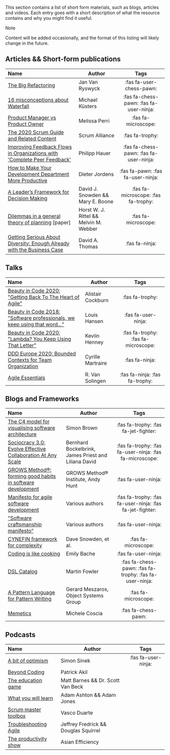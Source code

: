 
This section contains a list of short form materials, such as blogs, articles and videos.
Each entry goes with a short description of what the resource contains and why you might find it useful.

> [!NOTE]
> Content will be added occasionally, and the format of this listing will likely change in the future.

## **Articles && Short-form publications**

| Name                                                                                                                                                                    | Author                                 |                  Tags                   |
|:------------------------------------------------------------------------------------------------------------------------------------------------------------------------|----------------------------------------|:---------------------------------------:|
| [The Big Refactoring](https://principal-it.eu/2022/02/tdd-tales-the-big-refactoring/)                                                                                   | Jan Van Ryswyck                        |        :fas fa-user-chess-pawn:         |
| [16 misconceptions about Waterfall](https://failfastmoveon.blogspot.com/2020/11/16-misconceptions-about-waterfall.html)                                                 | Michael Küsters                        | :fas fa-chess-pawn: :fas fa-user-ninja: |
| [Product Manager vs Product Owner](https://medium.com/@melissaperri/product-manager-vs-product-owner-57ff829aa74d)                                                      | Melissa Perri                          |           :fas fa-microscope:           |
| [The 2020 Scrum Guide and Related Content](https://resources.scrumalliance.org/Article/2020-scrum-guide-related-content)                                                | Scrum Alliance                         |             :fas fa-trophy:             |
| [Improving Feedback Flows in Organizations with 'Complete Peer Feedback'](https://phauer.com/2020/complete-peer-feedback/)                                              | Philipp Hauer                          | :fas fa-chess-pawn: :fas fa-user-ninja: |
| [How to Make Your Development Department More Productive](https://betterprogramming.pub/how-to-make-your-development-department-more-productive-adc4613ff12a)           | Dieter Jordens                         |    :fas fa-pawn: :fas fa-user-ninja:    |
| [A Leader’s Framework for Decision Making](https://hbr.org/2007/11/a-leaders-framework-for-decision-making)                                                             | David J. Snowden && Mary E. Boone      |   :fas fa-microscope: :fas fa-trophy:   |
| [Dilemmas in a general theory of planning](https://archive.epa.gov/reg3esd1/data/web/pdf/rittel%2bwebber%2bdilemmas%2bgeneral_theory_of_planning.pdf) [paper]           | Horst W. J. Rittel && Melvin M. Webber |           :fas fa-microscope:           |
| [Getting Serious About Diversity: Enough Already with the Business Case](https://hbr.org/2020/11/getting-serious-about-diversity-enough-already-with-the-business-case) | David A. Thomas                        |             :fas fa-ninja:              |

## **Talks**

| Name                                                                                                                     | Author            |                Tags                 |
|:-------------------------------------------------------------------------------------------------------------------------|-------------------|:-----------------------------------:|
| [Beauty in Code 2020: "Getting Back To The Heart of Agile"](https://www.youtube.com/watch?v=2e-7TFa9NhU)                 | Alistair Cockburn |           :fas fa-trophy:           |
| [Beauty in Code 2018: "Software professionals, we keep using that word..."](https://www.youtube.com/watch?v=ll0IvBWEdz0) | Louis Hansen      |         :fas fa-user-ninja:         |
| [Beauty in Code 2020: "Lambda? You Keep Using That Letter"](https://www.youtube.com/watch?v=0igQL-zrx-U)                 | Kevlin Henney     | :fas fa-trophy: :fas fa-microscope: |
| [DDD Europe 2020: Bounded Contexts for Team Organization](https://www.youtube.com/watch?v=nl35cA4uFu8)                   | Cyrille Martraire |           :fas fa-ninja:            |
| [Agile Essentials](https://www.youtube.com/watch?v=1kDgrKKwicE)                                                          | R. Van Solingen   |   :fas fa-ninja:  :fas fa-trophy:   |

## **Blogs and Frameworks**

| Name                                                                                                                | Author                                               |                             Tags                             |
|:--------------------------------------------------------------------------------------------------------------------|------------------------------------------------------|:------------------------------------------------------------:|
| [The C4 model for visualising software architecture](https://www.c4model.com/)                                      | Simon Brown                                          |             :fas fa-trophy: :fas fa-jet-fighter:             |
| [Sociocracy 3.0: Evolve Effective Collaboration At Any Scale](https://sociocracy30.org/)                            | Bernhard Bockelbrink, James Priest and Liliana David |   :fas fa-trophy: :fas fa-user-ninja: :fas fa-microscope:    |
| [GROWS Method®: forming good habits in software development](https://growsmethod.com/)                              | GROWS Method® Institute, Andy Hunt                   |                     :fas fa-user-ninja:                      |
| [Manifesto for agile software development](https://agilemanifesto.org/)                                             | Various authors                                      |   :fas fa-trophy: :fas fa-user-ninja: :fas fa-jet-fighter:   |
| ["Software craftsmanship manifesto"](https://manifesto.softwarecraftsmanship.org/)                                  | Various authors                                      |                     :fas fa-user-ninja:                      |
| [CYNEFIN framework for complexity](https://www.cognitive-edge.com/the-cynefin-framework/)                           | Dave Snowden, et al.                                 |                     :fas fa-microscope:                      |
| [Coding is like cooking](http://coding-is-like-cooking.info)                                                        | Emily Bache                                          |                     :fas fa-user-ninja:                      |
| [DSL Catalog](https://www.martinfowler.com/dslCatalog/index.html)                                                   | Martin Fowler                                        | :fas fa-chess-pawn:    :fas fa-trophy:   :fas fa-user-ninja: |
| [A Pattern Language for Pattern Writing](https://www.hillside.net/index.php/a-pattern-language-for-pattern-writing) | Gerard Meszaros, Object Systems Group                |                     :fas fa-microscope:                      |
| [Memetics](https://www.michelecoscia.com/?page_id=2070)                                                             | Michele Coscia                                       |                     :fas fa-chess-pawn:                      |

## **Podcasts**

| Name                                                                                              | Author                               |        Tags         |
|:--------------------------------------------------------------------------------------------------|--------------------------------------|:-------------------:|
| [A bit of optimism](https://open.spotify.com/show/0wjYlCNxLDgFUUjZMaP6Dx?si=c6e9dc79be9d4859)     | Simon Sinek                          | :fas fa-user-ninja: |
| [Beyond Coding](https://open.spotify.com/show/7asIKIPU3N6n0SNWHxwMnQ?si=a7300c86f6f84d66)         | Patrick Akil                         |                     |
| [The education game](https://open.spotify.com/show/7IqTX2koCqgzJ8uTpmHqzk?si=ec0e3e413b9142bb)    | Matt Barnes && Dr. Scott Van Beck    |                     |
| [What you will learn](https://open.spotify.com/show/1oQ6gWZqHHBgsrpIISZiAr?si=7a093729ea4c4d99)   | Adam Ashton && Adam Jones            |                     |
| [Scrum master toolbox](https://open.spotify.com/show/4r6DQLCHDaSNjbgtZtAfUp?si=ab622d849eef4646)  | Vasco Duarte                         |                     |
| [Troubleshooting Agile](https://open.spotify.com/show/2Uu2l7kVWPLYuBF5L0N6Mu?si=26c4e0a7c8734ab0) | Jeffrey Fredrick && Douglas Squirrel |                     |
| [The productivity show](https://open.spotify.com/show/6idQBTQNbAQEKSDJHV5OjX?si=0074e14c266f461a) | Asian Efficiency                     |                     |


